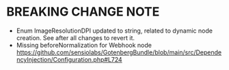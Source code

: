 # BREAKING CHANGE NOTE

- Enum ImageResolutionDPI updated to string, related to dynamic
node creation. See after all changes to revert it.
- Missing beforeNormalization for Webhook node 
https://github.com/sensiolabs/GotenbergBundle/blob/main/src/DependencyInjection/Configuration.php#L724

